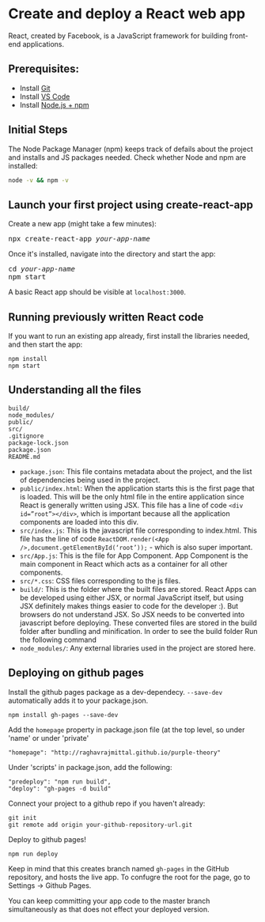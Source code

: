 # Create and deploy a React web app
React, created by Facebook, is a JavaScript framework for building front-end applications.

## Prerequisites:
- Install [Git](https://git-scm.com/book/en/v2/Getting-Started-Installing-Git)
- Install [VS Code](https://code.visualstudio.com/)
- Install [Node.js + npm](https://nodejs.org/en/)



## Initial Steps
The Node Package Manager (npm) keeps track of defails about the project and installs and JS packages needed.
Check whether Node and npm are installed:
```bash
node -v && npm -v
```


## Launch your first project using create-react-app
Create a new app (might take a few minutes):
<pre>
npx create-react-app <i>your-app-name</i>
</pre>

Once it's installed, navigate into the directory and start the app:
<pre>
cd <i>your-app-name</i>
npm start
</pre>

A basic React app should be visible at ```localhost:3000```.  



## Running previously written React code
If you want to run an existing app already, first install the libraries needed, and then start the app:
 
```
npm install
npm start
```


## Understanding all the files
```
build/
node_modules/
public/
src/
.gitignore
package-lock.json
package.json
README.md
```

* ```package.json```: This file contains metadata about the project, and the list of dependencies being used in the project.  
* ```public/index.html```: When the application starts this is the first page that is loaded. This will be the only html file in the entire application since React is generally written using JSX. This file has a line of code ```<div id=”root”></div>```, which is important because all the application components are loaded into this div.  
* ```src/index.js```: This is the javascript file corresponding to index.html. This file has the line of code ```ReactDOM.render(<App />,document.getElementById(‘root’));``` - which is also super important.
* ```src/App.js```: This is the file for App Component. App Component is the main component in React which acts as a container for all other components.
* ```src/*.css```: CSS files corresponding to the js files.
* ```build/```: This is the folder where the built files are stored. React Apps can be developed using either JSX, or normal JavaScript itself, but using JSX definitely makes things easier to code for the developer :). But browsers do not understand JSX. So JSX needs to be converted into javascript before deploying. These converted files are stored in the build folder after bundling and minification. In order to see the build folder Run the following command
* ```node_modules/```: Any external libraries used in the project are stored here.



## Deploying on github pages
Install the github pages package as a dev-dependecy. ```--save-dev``` automatically adds it to your package.json.
```
npm install gh-pages --save-dev
```

Add the ```homepage``` property in package.json file (at the top level, so under 'name' or under 'private'
```
"homepage": "http://raghavrajmittal.github.io/purple-theory"
```

Under 'scripts' in package.json, add the following:
```
"predeploy": "npm run build",
"deploy": "gh-pages -d build"
```

Connect your project to a github repo if you haven't already:
```
git init
git remote add origin your-github-repository-url.git
```

Deploy to github pages!
```
npm run deploy
```
Keep in mind that this creates branch named ```gh-pages``` in the GitHub repository, and hosts the live app. To confugre the root for the page, go to Settings -> Github Pages.

You can keep committing your app code to the master branch simultaneously as that does not effect your deployed version.

